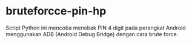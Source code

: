 # bruteforcce-pin-hp
Script Python ini mencoba menebak PIN 4 digit pada perangkat Android menggunakan ADB (Android Debug Bridge) dengan cara brute force.
